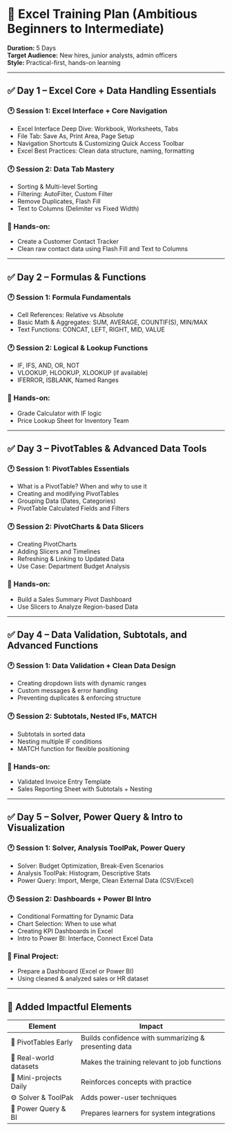 
# 📘 Excel Training Plan (Ambitious Beginners to Intermediate)

**Duration:** 5 Days  
**Target Audience:** New hires, junior analysts, admin officers  
**Style:** Practical-first, hands-on learning

---

## ✅ Day 1 – Excel Core + Data Handling Essentials

### 🕐 Session 1: Excel Interface + Core Navigation
- Excel Interface Deep Dive: Workbook, Worksheets, Tabs
- File Tab: Save As, Print Area, Page Setup
- Navigation Shortcuts & Customizing Quick Access Toolbar
- Excel Best Practices: Clean data structure, naming, formatting

### 🕐 Session 2: Data Tab Mastery
- Sorting & Multi-level Sorting
- Filtering: AutoFilter, Custom Filter
- Remove Duplicates, Flash Fill
- Text to Columns (Delimiter vs Fixed Width)

### 🧠 Hands-on:
- Create a Customer Contact Tracker
- Clean raw contact data using Flash Fill and Text to Columns

---

## ✅ Day 2 – Formulas & Functions

### 🕐 Session 1: Formula Fundamentals
- Cell References: Relative vs Absolute
- Basic Math & Aggregates: SUM, AVERAGE, COUNTIF(S), MIN/MAX
- Text Functions: CONCAT, LEFT, RIGHT, MID, VALUE

### 🕐 Session 2: Logical & Lookup Functions
- IF, IFS, AND, OR, NOT
- VLOOKUP, HLOOKUP, XLOOKUP (if available)
- IFERROR, ISBLANK, Named Ranges

### 🧠 Hands-on:
- Grade Calculator with IF logic
- Price Lookup Sheet for Inventory Team

---

## ✅ Day 3 – PivotTables & Advanced Data Tools

### 🕐 Session 1: PivotTables Essentials
- What is a PivotTable? When and why to use it
- Creating and modifying PivotTables
- Grouping Data (Dates, Categories)
- PivotTable Calculated Fields and Filters

### 🕐 Session 2: PivotCharts & Data Slicers
- Creating PivotCharts
- Adding Slicers and Timelines
- Refreshing & Linking to Updated Data
- Use Case: Department Budget Analysis

### 🧠 Hands-on:
- Build a Sales Summary Pivot Dashboard
- Use Slicers to Analyze Region-based Data

---

## ✅ Day 4 – Data Validation, Subtotals, and Advanced Functions

### 🕐 Session 1: Data Validation + Clean Data Design
- Creating dropdown lists with dynamic ranges
- Custom messages & error handling
- Preventing duplicates & enforcing structure

### 🕐 Session 2: Subtotals, Nested IFs, MATCH
- Subtotals in sorted data
- Nesting multiple IF conditions
- MATCH function for flexible positioning

### 🧠 Hands-on:
- Validated Invoice Entry Template
- Sales Reporting Sheet with Subtotals + Nesting

---

## ✅ Day 5 – Solver, Power Query & Intro to Visualization

### 🕐 Session 1: Solver, Analysis ToolPak, Power Query
- Solver: Budget Optimization, Break-Even Scenarios
- Analysis ToolPak: Histogram, Descriptive Stats
- Power Query: Import, Merge, Clean External Data (CSV/Excel)

### 🕐 Session 2: Dashboards + Power BI Intro
- Conditional Formatting for Dynamic Data
- Chart Selection: When to use what
- Creating KPI Dashboards in Excel
- Intro to Power BI: Interface, Connect Excel Data

### 🧠 Final Project:
- Prepare a Dashboard (Excel or Power BI)
- Using cleaned & analyzed sales or HR dataset

---

## 📌 Added Impactful Elements

| Element                 | Impact                                                        |
|------------------------|---------------------------------------------------------------|
| 🔁 PivotTables Early   | Builds confidence with summarizing & presenting data          |
| 🔄 Real-world datasets | Makes the training relevant to job functions                  |
| 🧠 Mini-projects Daily | Reinforces concepts with practice                             |
| ⚙️ Solver & ToolPak    | Adds power-user techniques                                     |
| 🧩 Power Query & BI    | Prepares learners for system integrations                     |
